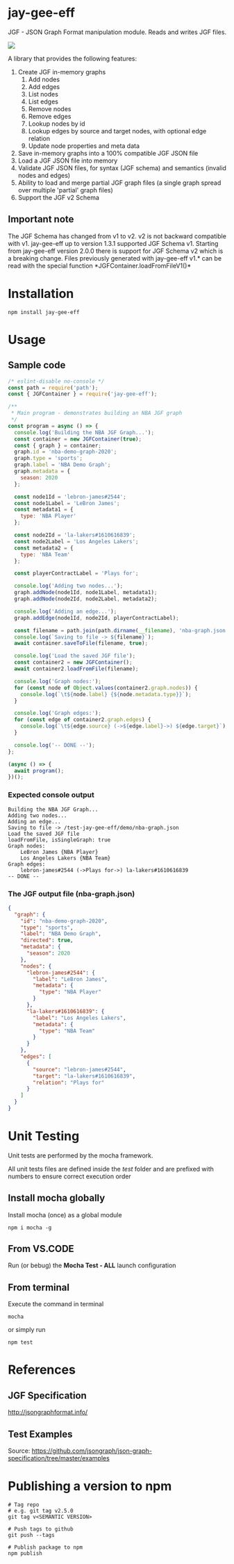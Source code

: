# jay-gee-eff

JGF - JSON Graph Format manipulation module. Reads and writes JGF files.

![](https://github.com/bigman73/jay-gee-eff/workflows/nodejs-ci/badge.svg)

A library that provides the following features:

1. Create JGF in-memory graphs
   1. Add nodes
   2. Add edges
   3. List nodes
   4. List edges
   5. Remove nodes
   6. Remove edges
   7. Lookup nodes by id
   8. Lookup edges by source and target nodes, with optional edge relation
   9. Update node properties and meta data
2. Save in-memory graphs into a 100% compatible JGF JSON file
3. Load a JGF JSON file into memory
4. Validate JGF JSON files, for syntax (JGF schema) and semantics (invalid nodes and edges)
5. Ability to load and merge partial JGF graph files (a single graph spread over multiple 'partial' graph files)
6. Support the JGF v2 Schema

## Important note

The JGF Schema has changed from v1 to v2. v2 is not backward compatible with v1. jay-gee-eff up to version 1.3.1 supported JGF Schema v1. Starting from jay-gee-eff version 2.0.0 there is support for JGF Schema v2 which is a breaking change.
Files previously generated with jay-gee-eff v1.* can be read with the special function *JGFContainer.loadFromFileV1()\*

# Installation

```
npm install jay-gee-eff
```

# Usage

## Sample code

```javascript
/* eslint-disable no-console */
const path = require('path');
const { JGFContainer } = require('jay-gee-eff');

/**
 * Main program - demonstrates building an NBA JGF graph
 */
const program = async () => {
  console.log('Building the NBA JGF Graph...');
  const container = new JGFContainer(true);
  const { graph } = container;
  graph.id = 'nba-demo-graph-2020';
  graph.type = 'sports';
  graph.label = 'NBA Demo Graph';
  graph.metadata = {
    season: 2020
  };

  const node1Id = 'lebron-james#2544';
  const node1Label = 'LeBron James';
  const metadata1 = {
    type: 'NBA Player'
  };

  const node2Id = 'la-lakers#1610616839';
  const node2Label = 'Los Angeles Lakers';
  const metadata2 = {
    type: 'NBA Team'
  };

  const playerContractLabel = 'Plays for';

  console.log('Adding two nodes...');
  graph.addNode(node1Id, node1Label, metadata1);
  graph.addNode(node2Id, node2Label, metadata2);

  console.log('Adding an edge...');
  graph.addEdge(node1Id, node2Id, playerContractLabel);

  const filename = path.join(path.dirname(__filename), 'nba-graph.json');
  console.log(`Saving to file -> ${filename}`);
  await container.saveToFile(filename, true);

  console.log('Load the saved JGF file');
  const container2 = new JGFContainer();
  await container2.loadFromFile(filename);

  console.log('Graph nodes:');
  for (const node of Object.values(container2.graph.nodes)) {
    console.log(`\t${node.label} {${node.metadata.type}}`);
  }

  console.log('Graph edges:');
  for (const edge of container2.graph.edges) {
    console.log(`\t${edge.source} (->${edge.label}->) ${edge.target}`);
  }

  console.log('-- DONE --');
};

(async () => {
  await program();
})();
```

### Expected console output

```
Building the NBA JGF Graph...
Adding two nodes...
Adding an edge...
Saving to file -> /test-jay-gee-eff/demo/nba-graph.json
Load the saved JGF file
loadFromFile, isSingleGraph: true
Graph nodes:
	LeBron James {NBA Player}
	Los Angeles Lakers {NBA Team}
Graph edges:
	lebron-james#2544 (->Plays for->) la-lakers#1610616839
-- DONE --
```

### The JGF output file (nba-graph.json)

```json
{
  "graph": {
    "id": "nba-demo-graph-2020",
    "type": "sports",
    "label": "NBA Demo Graph",
    "directed": true,
    "metadata": {
      "season": 2020
    },
    "nodes": {
      "lebron-james#2544": {
        "label": "LeBron James",
        "metadata": {
          "type": "NBA Player"
        }
      },
      "la-lakers#1610616839": {
        "label": "Los Angeles Lakers",
        "metadata": {
          "type": "NBA Team"
        }
      }
    },
    "edges": [
      {
        "source": "lebron-james#2544",
        "target": "la-lakers#1610616839",
        "relation": "Plays for"
      }
    ]
  }
}
```

# Unit Testing

Unit tests are performed by the mocha framework.

All unit tests files are defined inside the _test_ folder and are prefixed with numbers to ensure correct execution order

## Install mocha globally

Install mocha (once) as a global module

```
npm i mocha -g
```

## From VS.CODE

Run (or bebug) the **Mocha Test - ALL** launch configuration

## From terminal

Execute the command in terminal

```
mocha
```

or simply run

```
npm test
```

# References

## JGF Specification

http://jsongraphformat.info/

## Test Examples

Source: https://github.com/jsongraph/json-graph-specification/tree/master/examples


# Publishing a version to npm
```
# Tag repo
# e.g. git tag v2.5.0
git tag v<SEMANTIC VERSION>

# Push tags to github
git push --tags

# Publish package to npm
npm publish
```